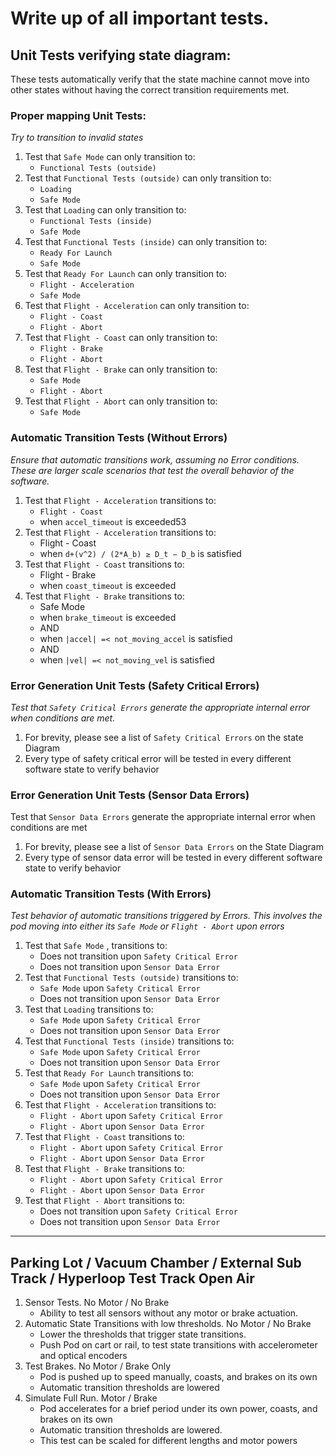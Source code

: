 # Write up of all important tests.

## Unit Tests verifying state diagram:

These tests automatically verify that the state machine cannot move into other states without having the correct transition requirements met.

### Proper mapping Unit Tests: 
  _Try to transition to invalid states_

1. Test that `Safe Mode` can only transition to:
    * `Functional Tests (outside)`
2. Test that `Functional Tests (outside)` can only transition to:
    * `Loading`
    * `Safe Mode`
3. Test that `Loading` can only transition to:
    * `Functional Tests (inside)`
    * `Safe Mode`
4. Test that `Functional Tests (inside)` can only transition to:
    * `Ready For Launch`
    * `Safe Mode`
5. Test that `Ready For Launch` can only transition to:
    * `Flight - Acceleration`
    * `Safe Mode`
6. Test that `Flight - Acceleration` can only transition to:
    * `Flight - Coast`
    * `Flight - Abort`
7. Test that `Flight - Coast` can only transition to:
    * `Flight - Brake`
    * `Flight - Abort`
8. Test that `Flight - Brake` can only transition to:
    * `Safe Mode`
    * `Flight - Abort`
9. Test that `Flight - Abort` can only transition to:
    * `Safe Mode`

### Automatic Transition Tests (Without Errors)
  _Ensure that automatic transitions work, assuming no Error conditions. These are larger scale scenarios that test the overall behavior of the software._

1. Test that `Flight - Acceleration` transitions to:
    * `Flight - Coast` 
    * when `accel_timeout` is exceeded53
2. Test that ` Flight - Acceleration ` transitions to:  
    * Flight - Coast 
    * when `d+(v^2) / (2*A_b) ≥ D_t − D_b` is satisfied
3. Test that ` Flight - Coast ` transitions to:
    * Flight - Brake
    * when `coast_timeout` is exceeded
4. Test that ` Flight - Brake ` transitions to:
    * Safe Mode
    * when `brake_timeout` is exceeded
    * AND
    * when `|accel| =< not_moving_accel` is satisfied
    * AND
    * when `|vel| =< not_moving_vel` is satisfied

### Error Generation Unit Tests (Safety Critical Errors)
  _Test that `Safety Critical Errors` generate the appropriate internal error when conditions are met._

1. For brevity, please see a list of `Safety Critical Errors` on the state Diagram
2. Every type of safety critical error will be tested in every different software state to verify behavior 

### Error Generation Unit Tests (Sensor Data Errors)
Test that `Sensor Data Errors` generate the appropriate internal error when conditions are met
1. For brevity, please see a list of `Sensor Data Errors` on the State Diagram
2. Every type of sensor data error will be tested in every different software state to verify behavior

### Automatic Transition Tests (With Errors)
  _Test behavior of automatic transitions triggered by Errors. This involves the pod moving into either its `Safe Mode` or `Flight - Abort` upon errors_ 
1. Test that `Safe Mode` , transitions to:
    * Does not transition upon `Safety Critical Error`
    * Does not transition upon `Sensor Data Error`
2. Test that `Functional Tests (outside)` transitions to:
    * `Safe Mode` upon `Safety Critical Error`
    * Does not transition upon `Sensor Data Error`
3. Test that `Loading` transitions to:
    * `Safe Mode` upon `Safety Critical Error`
    * Does not transition upon `Sensor Data Error`
4. Test that ` Functional Tests (inside) ` transitions to:
    * `Safe Mode` upon `Safety Critical Error`
    * Does not transition upon `Sensor Data Error`
5. Test that `Ready For Launch` transitions to:
    * `Safe Mode` upon `Safety Critical Error`
    * Does not transition upon `Sensor Data Error`
6. Test that `Flight - Acceleration` transitions to:
    * `Flight - Abort` upon `Safety Critical Error`
    * `Flight - Abort` upon `Sensor Data Error`
7. Test that `Flight - Coast` transitions to:
    * `Flight - Abort` upon `Safety Critical Error`
    * `Flight - Abort` upon `Sensor Data Error`
8. Test that `Flight - Brake` transitions to:
    * `Flight - Abort` upon `Safety Critical Error`
    * `Flight - Abort` upon `Sensor Data Error`
9. Test that `Flight - Abort` transitions to:
    * Does not transition upon `Safety Critical Error`
    * Does not transition upon `Sensor Data Error`

---

## Parking Lot / Vacuum Chamber / External Sub Track / Hyperloop Test Track Open Air
1. Sensor Tests. No Motor / No Brake
    * Ability to test all sensors without any motor or brake actuation. 
2. Automatic State Transitions with low thresholds. No Motor / No Brake
    * Lower the thresholds that trigger state transitions.
    * Push Pod on cart or rail, to test state transitions with accelerometer and optical encoders
3. Test Brakes. No Motor / Brake Only 
    * Pod is pushed up to speed manually, coasts, and brakes on its own
    * Automatic transition thresholds are lowered
4. Simulate Full Run. Motor / Brake 
    * Pod accelerates for a brief period under its own power, coasts, and brakes on its own
    * Automatic transition thresholds are lowered.
    * This test can be scaled for different lengths and motor powers